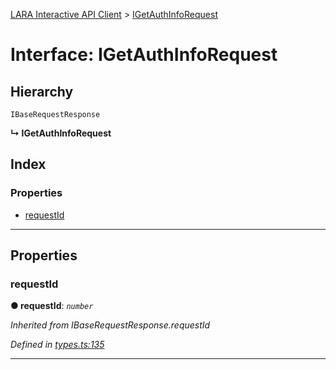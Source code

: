 [LARA Interactive API Client](../README.md) > [IGetAuthInfoRequest](../interfaces/igetauthinforequest.md)

# Interface: IGetAuthInfoRequest

## Hierarchy

 `IBaseRequestResponse`

**↳ IGetAuthInfoRequest**

## Index

### Properties

* [requestId](igetauthinforequest.md#requestid)

---

## Properties

<a id="requestid"></a>

###  requestId

**● requestId**: *`number`*

*Inherited from IBaseRequestResponse.requestId*

*Defined in [types.ts:135](../../../lara-typescript/src/interactive-api-client/types.ts#L135)*

___

